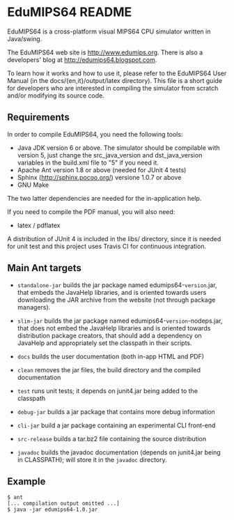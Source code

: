 EduMIPS64 README
================

EduMIPS64 is a cross-platform visual MIPS64 CPU simulator written in
Java/swing. 

The EduMIPS64 web site is http://www.edumips.org. There is also a 
developers' blog at http://edumips64.blogspot.com.

To learn how it works and how to use it, please refer to the
EduMIPS64 User Manual (in the docs/{en,it}/output/latex directory). This file
is a short guide for developers who are interested in compiling the
simulator from scratch and/or modifying its source code.

Requirements
------------

In order to compile EduMIPS64, you need the following tools:
- Java JDK version 6 or above. The simulator should be compilable with version
  5, just change the src_java_version and dst_java_version variables in the
  build.xml file to "5" if you need it.
- Apache Ant version 1.8 or above (needed for JUnit 4 tests)
- Sphinx (http://sphinx.pocoo.org/) versione 1.0.7 or above
- GNU Make

The two latter dependencies are needed for the in-application help.

If you need to compile the PDF manual, you will also need:
- latex / pdflatex

A distribution of JUnit 4 is included in the libs/ directory, since it is
needed for unit test and this project uses Travis CI for continuous
integration.

Main Ant targets
----------------

* `standalone-jar` builds the jar package named edumips64-`version`.jar, that
  embeds the JavaHelp libraries, and is oriented towards users downloading the
  JAR archive from the website (not through package managers).

* `slim-jar` builds the jar package named edumips64-`version`-nodeps.jar, that
  does not embed the JavaHelp libraries and is oriented towards distribution
  package creators, that should add a dependency on JavaHelp and appropriately
  set the classpath in their scripts.

* `docs` builds the user documentation (both in-app HTML and PDF)

* `clean` removes the jar files, the build directory and the compiled
  documentation

* `test` runs unit tests; it depends on junit4.jar being added to the
  classpath

* `debug-jar` builds a jar package that contains more debug information

* `cli-jar` build a jar package containing an experimental CLI front-end

* `src-release` builds a tar.bz2 file containing the source distribution

* `javadoc` builds the javadoc documentation (depends on junit4.jar being
  in CLASSPATH); will store it in the `javadoc` directory.

Example
-------

    $ ant
    [... compilation output omitted ...]
    $ java -jar edumips64-1.0.jar
